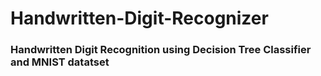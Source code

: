 # Handwritten-Digit-Recognizer

### Handwritten Digit Recognition using Decision Tree Classifier and MNIST datatset
